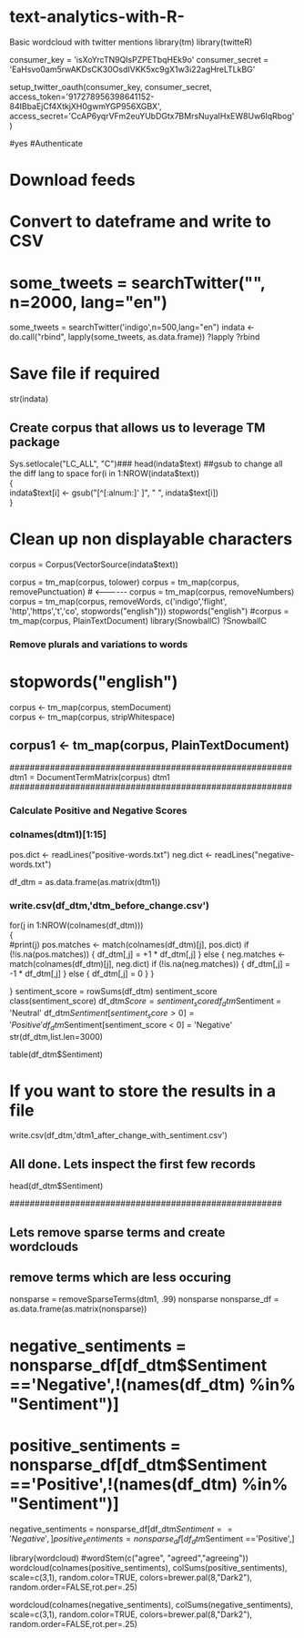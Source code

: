 # text-analytics-with-R-
Basic wordcloud with twitter mentions
library(tm)
library(twitteR)

consumer_key = 'isXoYrcTN9QIsPZPETbqHEk9o'
consumer_secret = 'EaHsvo0am5rwAKDsCK30OsdIVKK5xc9gX1w3i22agHreLTLkBG'

setup_twitter_oauth(consumer_key,
                    consumer_secret, 
                    access_token='917278956398641152-84IBbaEjCf4XtkjXH0gwmYGP956XGBX', 
                    access_secret='CcAP6yqrVFm2euYUbDGtx7BMrsNuyaIHxEW8Uw6lqRbog')


#yes
#Authenticate

# Download feeds
# Convert to dateframe and write to CSV

# some_tweets = searchTwitter("", n=2000, lang="en")
some_tweets = searchTwitter('indigo',n=500,lang="en")
indata <- do.call("rbind", lapply(some_tweets, as.data.frame))
?lapply
?rbind
# Save file if required
str(indata)


## Create corpus that allows us to leverage TM package
Sys.setlocale("LC_ALL", "C")###
head(indata$text)
##gsub to change all the diff lang to space
for(i in 1:NROW(indata$text))   
{   
  indata$text[i] <- gsub("[^[:alnum:]' ]", " ", 
                         indata$text[i])   
} 

# Clean up non displayable characters
corpus = Corpus(VectorSource(indata$text))

corpus = tm_map(corpus, tolower)
corpus = tm_map(corpus, removePunctuation)   #  <------ 
corpus = tm_map(corpus, removeNumbers)
corpus = tm_map(corpus, removeWords, 
                c('indigo','flight',
                  'http','https','t','co',
                  stopwords("english")))
stopwords("english")
#corpus = tm_map(corpus, PlainTextDocument)
library(SnowballC)
?SnowballC
### Remove plurals and variations to words
#  stopwords("english")
corpus <- tm_map(corpus, stemDocument)  
corpus <- tm_map(corpus, stripWhitespace)   
## corpus1 <- tm_map(corpus, PlainTextDocument)   


########################################################
dtm1 = DocumentTermMatrix(corpus)
dtm1
########################################################
### Calculate Positive and Negative Scores
### colnames(dtm1)[1:15]
pos.dict <- readLines("positive-words.txt")
neg.dict <- readLines("negative-words.txt")

df_dtm = as.data.frame(as.matrix(dtm1))
### write.csv(df_dtm,'dtm_before_change.csv')
for(j in 1:NROW(colnames(df_dtm)))   
{   
  #print(j)
  pos.matches <- match(colnames(df_dtm)[j], pos.dict)
  if (!is.na(pos.matches)) {
    df_dtm[,j] = +1 * df_dtm[,j]
  } 
  else {
    neg.matches <- match(colnames(df_dtm)[j], neg.dict)
    if (!is.na(neg.matches)) {
      df_dtm[,j] = -1 * df_dtm[,j]
    } 
    else {
      df_dtm[,j] = 0 
    }
  }
  
}
sentiment_score = rowSums(df_dtm)
sentiment_score
class(sentiment_score)
df_dtm$Score = sentiment_score
df_dtm$Sentiment = 'Neutral'
df_dtm$Sentiment[sentiment_score > 0] = 'Positive'
df_dtm$Sentiment[sentiment_score < 0] = 'Negative'
str(df_dtm,list.len=3000)

table(df_dtm$Sentiment)
# If you want to store the results in a file
write.csv(df_dtm,'dtm1_after_change_with_sentiment.csv')

## All done. Lets inspect the first few records
head(df_dtm$Sentiment)

######################################################
## Lets remove sparse terms and create wordclouds
## remove terms which are less occuring
nonsparse = removeSparseTerms(dtm1, .99)
nonsparse
nonsparse_df = as.data.frame(as.matrix(nonsparse))

# negative_sentiments = nonsparse_df[df_dtm$Sentiment =='Negative',!(names(df_dtm) %in% "Sentiment")]
# positive_sentiments = nonsparse_df[df_dtm$Sentiment =='Positive',!(names(df_dtm) %in% "Sentiment")]

negative_sentiments = nonsparse_df[df_dtm$Sentiment =='Negative',]
positive_sentiments = nonsparse_df[df_dtm$Sentiment =='Positive',]

library(wordcloud)
#wordStem(c("agree", "agreed","agreeing"))
wordcloud(colnames(positive_sentiments),
          colSums(positive_sentiments),
          scale=c(3,1),
          random.color=TRUE,
          colors=brewer.pal(8,"Dark2"),
          random.order=FALSE,rot.per=.25)

wordcloud(colnames(negative_sentiments),
          colSums(negative_sentiments),
          scale=c(3,1),
          random.color=TRUE,
          colors=brewer.pal(8,"Dark2"),
          random.order=FALSE,rot.per=.25)

